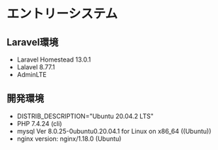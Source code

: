 # エントリーシステム

## Laravel環境
- Laravel Homestead 13.0.1
- Lalavel 8.77.1
- AdminLTE

## 開発環境
- DISTRIB_DESCRIPTION="Ubuntu 20.04.2 LTS"
- PHP 7.4.24 (cli)
- mysql  Ver 8.0.25-0ubuntu0.20.04.1 for Linux on x86_64 ((Ubuntu))
- nginx version: nginx/1.18.0 (Ubuntu)
